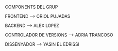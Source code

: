 COMPONENTS DEL GRUP 

FRONTEND --> ORIOL PUJADAS 

BACKEND --> ALEX LOPEZ


CONTROLADOR DE VERSIONS --> ADRIA TRANCOSO


DISSENYADOR --> YASIN EL EDRISSI
